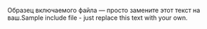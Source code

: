 <span data-ttu-id="44a5f-101">Образец включаемого файла — просто замените этот текст на ваш.</span><span class="sxs-lookup"><span data-stu-id="44a5f-101">Sample include file - just replace this text with your own.</span></span>